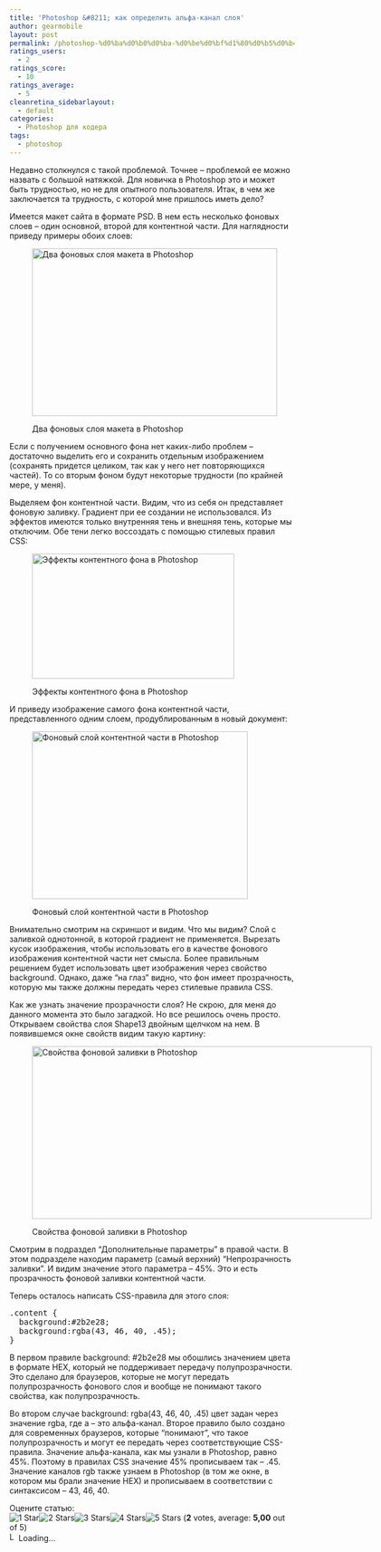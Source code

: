```yaml
---
title: 'Photoshop &#8211; как определить альфа-канал слоя'
author: gearmobile
layout: post
permalink: /photoshop-%d0%ba%d0%b0%d0%ba-%d0%be%d0%bf%d1%80%d0%b5%d0%b4%d0%b5%d0%bb%d0%b8%d1%82%d1%8c-%d0%b0%d0%bb%d1%8c%d1%84%d0%b0-%d0%ba%d0%b0%d0%bd%d0%b0%d0%bb-%d1%81%d0%bb%d0%be%d1%8f/
ratings_users:
  - 2
ratings_score:
  - 10
ratings_average:
  - 5
cleanretina_sidebarlayout:
  - default
categories:
  - Photoshop для кодера
tags:
  - photoshop
---
```

Недавно столкнулся с такой проблемой. Точнее &#8211; проблемой ее можно назвать с большой натяжкой. Для новичка в Photoshop это и может быть трудностью, но не для опытного пользователя. Итак, в чем же заключается та трудность, с которой мне пришлось иметь дело?

Имеется макет сайта в формате PSD. В нем есть несколько фоновых слоев &#8211; один основной, второй для контентной части. Для наглядности приведу примеры обоих слоев:<figure id="attachment_322" style="width: 433px;" class="wp-caption aligncenter">

[<img src="http://localhost:7788/third/wp-content/uploads/2013/11/backgrounds.png" alt="Два фоновых слоя макета в Photoshop" width="433" height="296" class="size-full wp-image-322" />][1]<figcaption class="wp-caption-text">Два фоновых слоя макета в Photoshop</figcaption></figure> 

Если с получением основного фона нет каких-либо проблем &#8211; достаточно выделить его и сохранить отдельным изображением (сохранять придется целиком, так как у него нет повторяющихся частей). То со вторым фоном будут некоторые трудности (по крайней мере, у меня).

Выделяем фон контентной части. Видим, что из себя он представляет фоновую заливку. Градиент при ее создании не использовался. Из эффектов имеются только внутренняя тень и внешняя тень, которые мы отключим. Обе тени легко воссоздать с помощью стилевых правил CSS:<figure id="attachment_323" style="width: 357px;" class="wp-caption aligncenter">

[<img src="http://localhost:7788/third/wp-content/uploads/2013/11/contentbackground-effects.png" alt="Эффекты контентного фона в Photoshop" width="357" height="221" class="size-full wp-image-323" />][2]<figcaption class="wp-caption-text">Эффекты контентного фона в Photoshop</figcaption></figure> 

И приведу изображение самого фона контентной части, представленного одним слоем, продублированным в новый документ:<figure id="attachment_324" style="width: 381px;" class="wp-caption aligncenter">

[<img src="http://localhost:7788/third/wp-content/uploads/2013/11/contentbackground.png" alt="Фоновый слой контентной части в Photoshop" width="381" height="296" class="size-full wp-image-324" />][3]<figcaption class="wp-caption-text">Фоновый слой контентной части в Photoshop</figcaption></figure> 

Внимательно смотрим на скриншот и видим. Что мы видим? Слой с заливкой однотонной, в которой градиент не применяется. Вырезать кусок изображения, чтобы использовать его в качестве фонового изображения контентной части нет смысла. Более правильным решением будет использовать цвет изображения через свойство background. Однако, даже &#8220;на глаз&#8221; видно, что фон имеет прозрачность, которую мы также должны передать через стилевые правила CSS.

Как же узнать значение прозрачности слоя? Не скрою, для меня до данного момента это было загадкой. Но все решилось очень просто. Открываем свойства слоя Shape13 двойным щелчком на нем. В появившемся окне свойств видим такую картину:<figure id="attachment_325" style="width: 600px;" class="wp-caption aligncenter">

[<img src="http://localhost:7788/third/wp-content/uploads/2013/11/contentbackground-alphachannel-600x305.png" alt="Свойства фоновой заливки в Photoshop" width="600" height="305" class="size-medium wp-image-325" />][4]<figcaption class="wp-caption-text">Свойства фоновой заливки в Photoshop</figcaption></figure> 

Смотрим в подраздел &#8220;Дополнительные параметры&#8221; в правой части. В этом подразделе находим параметр (самый верхний) &#8220;Непрозрачность заливки&#8221;. И видим значение этого параметра &#8211; 45%. Это и есть прозрачность фоновой заливки контентной части.

Теперь осталось написать CSS-правила для этого слоя:

<pre>.content {
  background:#2b2e28;
  background:rgba(43, 46, 40, .45);
}</pre>

В первом правиле background: #2b2e28 мы обошлись значением цвета в формате HEX, который не поддерживает передачу полупрозрачности. Это сделано для браузеров, которые не могут передать полупрозрачность фонового слоя и вообще не понимают такого свойства, как полупрозрачность.

Во втором случае background: rgba(43, 46, 40, .45) цвет задан через значение rgba, где a &#8211; это альфа-канал. Второе правило было создано для современных браузеров, которые &#8220;понимают&#8221;, что такое полупрозрачность и могут ее передать через соответствующие CSS-правила. Значение альфа-канала, как мы узнали в Photoshop, равно 45%. Поэтому в правилах CSS значение 45% прописываем так &#8211; .45. Значение каналов rgb также узнаем в Photoshop (в том же окне, в котором мы брали значение HEX) и прописываем в соответствии с синтаксисом &#8211; 43, 46, 40.

Оцените статью:  
<span id="post-ratings-321" class="post-ratings" data-nonce="851e87f234"><img id="rating_321_1" src="http://localhost:7788/third/wp-content/plugins/wp-postratings/images/stars_crystal/rating_on.gif" alt="1 Star" title="1 Star" onmouseover="current_rating(321, 1, '1 Star');" onmouseout="ratings_off(5, 0, 0);" onclick="rate_post();" onkeypress="rate_post();" style="cursor: pointer; border: 0px;" /><img id="rating_321_2" src="http://localhost:7788/third/wp-content/plugins/wp-postratings/images/stars_crystal/rating_on.gif" alt="2 Stars" title="2 Stars" onmouseover="current_rating(321, 2, '2 Stars');" onmouseout="ratings_off(5, 0, 0);" onclick="rate_post();" onkeypress="rate_post();" style="cursor: pointer; border: 0px;" /><img id="rating_321_3" src="http://localhost:7788/third/wp-content/plugins/wp-postratings/images/stars_crystal/rating_on.gif" alt="3 Stars" title="3 Stars" onmouseover="current_rating(321, 3, '3 Stars');" onmouseout="ratings_off(5, 0, 0);" onclick="rate_post();" onkeypress="rate_post();" style="cursor: pointer; border: 0px;" /><img id="rating_321_4" src="http://localhost:7788/third/wp-content/plugins/wp-postratings/images/stars_crystal/rating_on.gif" alt="4 Stars" title="4 Stars" onmouseover="current_rating(321, 4, '4 Stars');" onmouseout="ratings_off(5, 0, 0);" onclick="rate_post();" onkeypress="rate_post();" style="cursor: pointer; border: 0px;" /><img id="rating_321_5" src="http://localhost:7788/third/wp-content/plugins/wp-postratings/images/stars_crystal/rating_on.gif" alt="5 Stars" title="5 Stars" onmouseover="current_rating(321, 5, '5 Stars');" onmouseout="ratings_off(5, 0, 0);" onclick="rate_post();" onkeypress="rate_post();" style="cursor: pointer; border: 0px;" /> (<strong>2</strong> votes, average: <strong>5,00</strong> out of 5)<br /><span class="post-ratings-text" id="ratings_321_text"></span></span><span id="post-ratings-321-loading" class="post-ratings-loading"> <img src="http://localhost:7788/third/wp-content/plugins/wp-postratings/images/loading.gif" width="16" height="16" alt="Loading..." title="Loading..." class="post-ratings-image" />Loading...</span>

 [1]: http://localhost:7788/third/wp-content/uploads/2013/11/backgrounds.png
 [2]: http://localhost:7788/third/wp-content/uploads/2013/11/contentbackground-effects.png
 [3]: http://localhost:7788/third/wp-content/uploads/2013/11/contentbackground.png
 [4]: http://localhost:7788/third/wp-content/uploads/2013/11/contentbackground-alphachannel.png